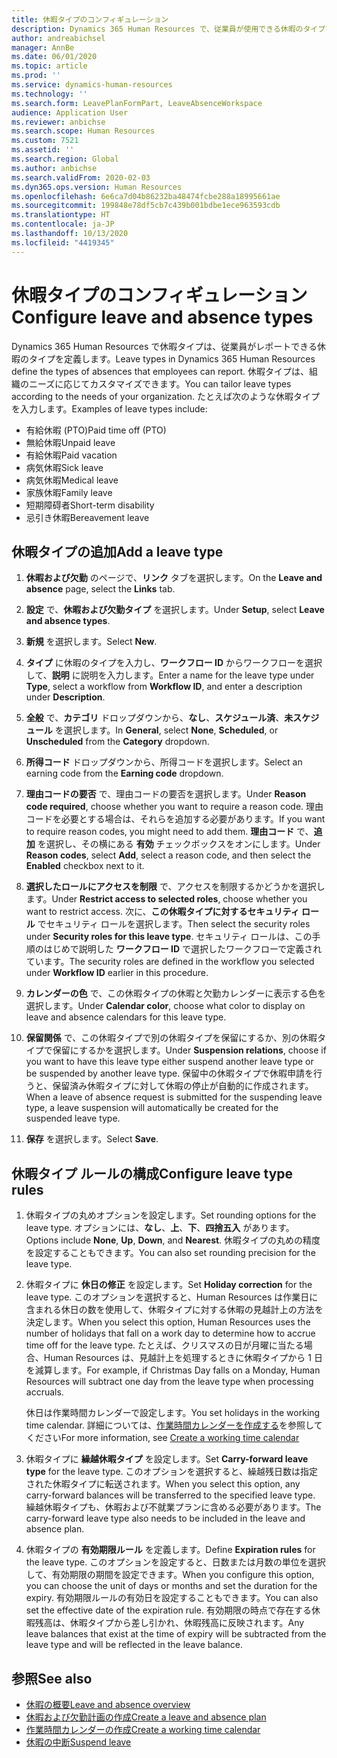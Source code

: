 ```yaml
---
title: 休暇タイプのコンフィギュレーション
description: Dynamics 365 Human Resources で、従業員が使用できる休暇のタイプを設定します。
author: andreabichsel
manager: AnnBe
ms.date: 06/01/2020
ms.topic: article
ms.prod: ''
ms.service: dynamics-human-resources
ms.technology: ''
ms.search.form: LeavePlanFormPart, LeaveAbsenceWorkspace
audience: Application User
ms.reviewer: anbichse
ms.search.scope: Human Resources
ms.custom: 7521
ms.assetid: ''
ms.search.region: Global
ms.author: anbichse
ms.search.validFrom: 2020-02-03
ms.dyn365.ops.version: Human Resources
ms.openlocfilehash: 6e6ca7d04b86232ba48474fcbe288a18995661ae
ms.sourcegitcommit: 199848e78df5cb7c439b001bdbe1ece963593cdb
ms.translationtype: HT
ms.contentlocale: ja-JP
ms.lasthandoff: 10/13/2020
ms.locfileid: "4419345"
---
```

# <a name="configure-leave-and-absence-types"></a><span data-ttu-id="8ef44-103">休暇タイプのコンフィギュレーション</span><span class="sxs-lookup"><span data-stu-id="8ef44-103">Configure leave and absence types</span></span>

<span data-ttu-id="8ef44-104">Dynamics 365 Human Resources で休暇タイプは、従業員がレポートできる休暇のタイプを定義します。</span><span class="sxs-lookup"><span data-stu-id="8ef44-104">Leave types in Dynamics 365 Human Resources define the types of absences that employees can report.</span></span> <span data-ttu-id="8ef44-105">休暇タイプは、組織のニーズに応じてカスタマイズできます。</span><span class="sxs-lookup"><span data-stu-id="8ef44-105">You can tailor leave types according to the needs of your organization.</span></span> <span data-ttu-id="8ef44-106">たとえば次のような休暇タイプを入力します。</span><span class="sxs-lookup"><span data-stu-id="8ef44-106">Examples of leave types include:</span></span>

- <span data-ttu-id="8ef44-107">有給休暇 (PTO)</span><span class="sxs-lookup"><span data-stu-id="8ef44-107">Paid time off (PTO)</span></span>
- <span data-ttu-id="8ef44-108">無給休暇</span><span class="sxs-lookup"><span data-stu-id="8ef44-108">Unpaid leave</span></span>
- <span data-ttu-id="8ef44-109">有給休暇</span><span class="sxs-lookup"><span data-stu-id="8ef44-109">Paid vacation</span></span>
- <span data-ttu-id="8ef44-110">病気休暇</span><span class="sxs-lookup"><span data-stu-id="8ef44-110">Sick leave</span></span>
- <span data-ttu-id="8ef44-111">病気休暇</span><span class="sxs-lookup"><span data-stu-id="8ef44-111">Medical leave</span></span>
- <span data-ttu-id="8ef44-112">家族休暇</span><span class="sxs-lookup"><span data-stu-id="8ef44-112">Family leave</span></span>
- <span data-ttu-id="8ef44-113">短期障碍者</span><span class="sxs-lookup"><span data-stu-id="8ef44-113">Short-term disability</span></span>
- <span data-ttu-id="8ef44-114">忌引き休暇</span><span class="sxs-lookup"><span data-stu-id="8ef44-114">Bereavement leave</span></span>

## <a name="add-a-leave-type"></a><span data-ttu-id="8ef44-115">休暇タイプの追加</span><span class="sxs-lookup"><span data-stu-id="8ef44-115">Add a leave type</span></span>

1. <span data-ttu-id="8ef44-116">**休暇および欠勤** のページで、**リンク** タブを選択します。</span><span class="sxs-lookup"><span data-stu-id="8ef44-116">On the **Leave and absence** page, select the **Links** tab.</span></span>

2. <span data-ttu-id="8ef44-117">**設定** で、**休暇および欠勤タイプ** を選択します。</span><span class="sxs-lookup"><span data-stu-id="8ef44-117">Under **Setup**, select **Leave and absence types**.</span></span>

3. <span data-ttu-id="8ef44-118">**新規** を選択します。</span><span class="sxs-lookup"><span data-stu-id="8ef44-118">Select **New**.</span></span>

4. <span data-ttu-id="8ef44-119">**タイプ** に休暇のタイプを入力し、**ワークフロー ID** からワークフローを選択して、**説明** に説明を入力します。</span><span class="sxs-lookup"><span data-stu-id="8ef44-119">Enter a name for the leave type under **Type**, select a workflow from **Workflow ID**, and enter a description under **Description**.</span></span>

5. <span data-ttu-id="8ef44-120">**全般** で、**カテゴリ** ドロップダウンから、**なし**、**スケジュール済**、**未スケジュール** を選択します。</span><span class="sxs-lookup"><span data-stu-id="8ef44-120">In **General**, select **None**, **Scheduled**, or **Unscheduled** from the **Category** dropdown.</span></span>

6. <span data-ttu-id="8ef44-121">**所得コード** ドロップダウンから、所得コードを選択します。</span><span class="sxs-lookup"><span data-stu-id="8ef44-121">Select an earning code from the **Earning code** dropdown.</span></span>

7. <span data-ttu-id="8ef44-122">**理由コードの要否** で、理由コードの要否を選択します。</span><span class="sxs-lookup"><span data-stu-id="8ef44-122">Under **Reason code required**, choose whether you want to require a reason code.</span></span> <span data-ttu-id="8ef44-123">理由コードを必要とする場合は、それらを追加する必要があります。</span><span class="sxs-lookup"><span data-stu-id="8ef44-123">If you want to require reason codes, you might need to add them.</span></span> <span data-ttu-id="8ef44-124">**理由コード** で、**追加** を選択し、その横にある **有効** チェックボックスをオンにします。</span><span class="sxs-lookup"><span data-stu-id="8ef44-124">Under **Reason codes**, select **Add**, select a reason code, and then select the **Enabled** checkbox next to it.</span></span>

8. <span data-ttu-id="8ef44-125">**選択したロールにアクセスを制限** で、アクセスを制限するかどうかを選択します。</span><span class="sxs-lookup"><span data-stu-id="8ef44-125">Under **Restrict access to selected roles**, choose whether you want to restrict access.</span></span> <span data-ttu-id="8ef44-126">次に、**この休暇タイプに対するセキュリティ ロール** でセキュリティ ロールを選択します。</span><span class="sxs-lookup"><span data-stu-id="8ef44-126">Then select the security roles under **Security roles for this leave type**.</span></span> <span data-ttu-id="8ef44-127">セキュリティ ロールは、この手順のはじめで説明した **ワークフロー ID** で選択したワークフローで定義されています。</span><span class="sxs-lookup"><span data-stu-id="8ef44-127">The security roles are defined in the workflow you selected under **Workflow ID** earlier in this procedure.</span></span>

9. <span data-ttu-id="8ef44-128">**カレンダーの色** で、この休暇タイプの休暇と欠勤カレンダーに表示する色を選択します。</span><span class="sxs-lookup"><span data-stu-id="8ef44-128">Under **Calendar color**, choose what color to display on leave and absence calendars for this leave type.</span></span> 

10. <span data-ttu-id="8ef44-129">**保留関係** で、この休暇タイプで別の休暇タイプを保留にするか、別の休暇タイプで保留にするかを選択します。</span><span class="sxs-lookup"><span data-stu-id="8ef44-129">Under **Suspension relations**, choose if you want to have this leave type either suspend another leave type or be suspended by another leave type.</span></span> <span data-ttu-id="8ef44-130">保留中の休暇タイプで休暇申請を行うと、保留済み休暇タイプに対して休暇の停止が自動的に作成されます。</span><span class="sxs-lookup"><span data-stu-id="8ef44-130">When a leave of absence request is submitted for the suspending leave type, a leave suspension will automatically be created for the suspended leave type.</span></span> 

10. <span data-ttu-id="8ef44-131">**保存** を選択します。</span><span class="sxs-lookup"><span data-stu-id="8ef44-131">Select **Save**.</span></span>

## <a name="configure-leave-type-rules"></a><span data-ttu-id="8ef44-132">休暇タイプ ルールの構成</span><span class="sxs-lookup"><span data-stu-id="8ef44-132">Configure leave type rules</span></span>

1. <span data-ttu-id="8ef44-133">休暇タイプの丸めオプションを設定します。</span><span class="sxs-lookup"><span data-stu-id="8ef44-133">Set rounding options for the leave type.</span></span> <span data-ttu-id="8ef44-134">オプションには、**なし**、**上**、**下**、**四捨五入** があります。</span><span class="sxs-lookup"><span data-stu-id="8ef44-134">Options include **None**, **Up**, **Down**, and **Nearest**.</span></span> <span data-ttu-id="8ef44-135">休暇タイプの丸めの精度を設定することもできます。</span><span class="sxs-lookup"><span data-stu-id="8ef44-135">You can also set rounding precision for the leave type.</span></span>

2. <span data-ttu-id="8ef44-136">休暇タイプに **休日の修正** を設定します。</span><span class="sxs-lookup"><span data-stu-id="8ef44-136">Set **Holiday correction** for the leave type.</span></span> <span data-ttu-id="8ef44-137">このオプションを選択すると、Human Resources は作業日に含まれる休日の数を使用して、休暇タイプに対する休暇の見越計上の方法を決定します。</span><span class="sxs-lookup"><span data-stu-id="8ef44-137">When you select this option, Human Resources uses the number of holidays that fall on a work day to determine how to accrue time off for the leave type.</span></span> <span data-ttu-id="8ef44-138">たとえば、クリスマスの日が月曜に当たる場合、Human Resources は、見越計上を処理するときに休暇タイプから 1 日を減算します。</span><span class="sxs-lookup"><span data-stu-id="8ef44-138">For example, if Christmas Day falls on a Monday, Human Resources will subtract one day from the leave type when processing accruals.</span></span>

   <span data-ttu-id="8ef44-139">休日は作業時間カレンダーで設定します。</span><span class="sxs-lookup"><span data-stu-id="8ef44-139">You set holidays in the working time calendar.</span></span> <span data-ttu-id="8ef44-140">詳細については、[作業時間カレンダーを作成する](hr-leave-and-absence-working-time-calendar.md)を参照してください</span><span class="sxs-lookup"><span data-stu-id="8ef44-140">For more information, see [Create a working time calendar](hr-leave-and-absence-working-time-calendar.md)</span></span>
   
 3. <span data-ttu-id="8ef44-141">休暇タイプに **繰越休暇タイプ** を設定します。</span><span class="sxs-lookup"><span data-stu-id="8ef44-141">Set **Carry-forward leave type** for the leave type.</span></span> <span data-ttu-id="8ef44-142">このオプションを選択すると、繰越残日数は指定された休暇タイプに転送されます。</span><span class="sxs-lookup"><span data-stu-id="8ef44-142">When you select this option, any carry-forward balances will be transferred to the specified leave type.</span></span> <span data-ttu-id="8ef44-143">繰越休暇タイプも、休暇および不就業プランに含める必要があります。</span><span class="sxs-lookup"><span data-stu-id="8ef44-143">The carry-forward leave type also needs to be included in the leave and absence plan.</span></span> 
 
 4. <span data-ttu-id="8ef44-144">休暇タイプの **有効期限ルール** を定義します。</span><span class="sxs-lookup"><span data-stu-id="8ef44-144">Define **Expiration rules** for the leave type.</span></span> <span data-ttu-id="8ef44-145">このオプションを設定すると、日数または月数の単位を選択して、有効期限の期間を設定できます。</span><span class="sxs-lookup"><span data-stu-id="8ef44-145">When you configure this option, you can choose the unit of days or months and set the duration for the expiry.</span></span> <span data-ttu-id="8ef44-146">有効期限ルールの有効日を設定することもできます。</span><span class="sxs-lookup"><span data-stu-id="8ef44-146">You can also set the effective date of the expiration rule.</span></span> <span data-ttu-id="8ef44-147">有効期限の時点で存在する休暇残高は、休暇タイプから差し引かれ、休暇残高に反映されます。</span><span class="sxs-lookup"><span data-stu-id="8ef44-147">Any leave balances that exist at the time of expiry will be subtracted from the leave type and will be reflected in the leave balance.</span></span> 
 
 
## <a name="see-also"></a><span data-ttu-id="8ef44-148">参照</span><span class="sxs-lookup"><span data-stu-id="8ef44-148">See also</span></span>

- [<span data-ttu-id="8ef44-149">休暇の概要</span><span class="sxs-lookup"><span data-stu-id="8ef44-149">Leave and absence overview</span></span>](hr-leave-and-absence-overview.md)
- [<span data-ttu-id="8ef44-150">休暇および欠勤計画の作成</span><span class="sxs-lookup"><span data-stu-id="8ef44-150">Create a leave and absence plan</span></span>](hr-leave-and-absence-plans.md)
- [<span data-ttu-id="8ef44-151">作業時間カレンダーの作成</span><span class="sxs-lookup"><span data-stu-id="8ef44-151">Create a working time calendar</span></span>](hr-leave-and-absence-working-time-calendar.md)
- [<span data-ttu-id="8ef44-152">休暇の中断</span><span class="sxs-lookup"><span data-stu-id="8ef44-152">Suspend leave</span></span>](hr-leave-and-absence-suspend-leave.md)

